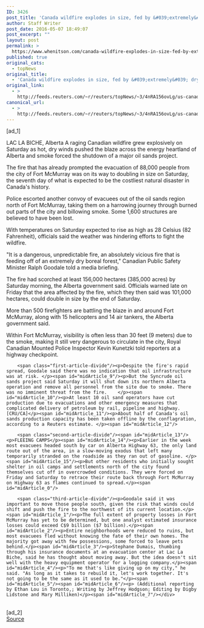 ```yaml
---
ID: 3426
post_title: 'Canada wildfire explodes in size, fed by &#039;extremely&#039; dry forest'
author: Staff Writer
post_date: 2016-05-07 18:49:07
post_excerpt: ""
layout: post
permalink: >
  https://www.whenitson.com/canada-wildfire-explodes-in-size-fed-by-extremely-dry-forest/
published: true
original_cats:
  - topNews
original_title:
  - 'Canada wildfire explodes in size, fed by &#039;extremely&#039; dry forest'
original_link:
  - >
    http://feeds.reuters.com/~r/reuters/topNews/~3/4nRA156ovLg/us-canada-wildfire-idUSKCN0XY0BM
canonical_url:
  - >
    http://feeds.reuters.com/~r/reuters/topNews/~3/4nRA156ovLg/us-canada-wildfire-idUSKCN0XY0BM
---
```

 [ad_1]
<br><div id="articleText">
<span id="midArticle_start"/>

<span id="midArticle_0"/><span class="focusParagraph" readability="6"><p><span class="articleLocation">LAC LA BICHE, Alberta</span> A raging Canadian wildfire grew explosively on Saturday as hot, dry winds pushed the blaze across the energy heartland of Alberta and smoke forced the shutdown of a major oil sands project.</p></span><span id="midArticle_1"/><p>The fire that has already prompted the evacuation of 88,000 people from the city of Fort McMurray was on its way to doubling in size on Saturday, the seventh day of what is expected to be the costliest natural disaster in Canada's history.  </p><span id="midArticle_2"/><p>Police escorted another convoy of evacuees out of the oil sands region north of Fort McMurray, taking them on a harrowing journey through burned out parts of the city and billowing smoke. Some 1,600 structures are believed to have been lost. </p><span id="midArticle_3"/><p>With temperatures on Saturday expected to rise as high as 28 Celsius (82 Fahrenheit), officials said the weather was hindering efforts to fight the wildfire.</p><span id="midArticle_4"/><p>"It is a dangerous, unpredictable fire, an absolutely vicious fire that is feeding off of an extremely dry boreal forest," Canadian Public Safety Minister Ralph Goodale told a media briefing.</p><span id="midArticle_5"/><p>The fire had scorched at least 156,000 hectares (385,000 acres) by Saturday morning, the Alberta government said. Officials warned late on Friday that the area affected by the fire, which they then said was 101,000 hectares, could double in size by the end of Saturday.</p><span id="midArticle_6"/><p>More than 500 firefighters are battling the blaze in and around Fort McMurray, along with 15 helicopters and 14 air tankers, the Alberta government said.   </p><span id="midArticle_7"/><p>Within Fort McMurray, visibility is often less than 30 feet (9 meters) due to the smoke, making it still very dangerous to circulate in the city, Royal Canadian Mounted Police Inspector Kevin Kunetzki told reporters at a highway checkpoint. </p><span id="midArticle_8"/>
        
        <span class="first-article-divide"/><p>Despite the fire's rapid spread, Goodale said there was no indication that oil infrastructure was at risk. </p><span id="midArticle_9"/><p>But the Syncrude oil sands project said Saturday it will shut down its northern Alberta operation and remove all personnel from the site due to smoke. There was no imminent threat from the fire.    </p><span id="midArticle_10"/><p>At least 10 oil sand operators have cut production due to evacuations and other emergency measures that complicated delivery of petroleum by rail, pipeline and highway. [CRU/CA]</p><span id="midArticle_11"/><p>About half of Canada's oil sands production capacity has been taken offline by the conflagration, according to a Reuters estimate. </p><span id="midArticle_12"/>
        
        <span class="second-article-divide"/><span id="midArticle_13"/><p>FLEEING CAMPS</p><span id="midArticle_14"/><p>Earlier in the week most evacuees headed south by car on Alberta Highway 63, the only land route out of the area, in a slow-moving exodus that left many temporarily stranded on the roadside as they ran out of gasoline. </p><span id="midArticle_15"/><p>But other residents who initially sought shelter in oil camps and settlements north of the city found themselves cut off in overcrowded conditions. They were forced on Friday and Saturday to retrace their route back through Fort McMurray on Highway 63 as flames continued to spread.</p><span id="midArticle_0"/>
        
        <span class="third-article-divide"/><p>Goodale said it was important to move those people south, given the risk that winds could shift and push the fire to the northwest of its current location.</p><span id="midArticle_1"/><p>The full extent of property losses in Fort McMurray has yet to be determined, but one analyst estimated insurance losses could exceed C$9 billion ($7 billion).</p><span id="midArticle_2"/><p>Entire neighborhoods were reduced to ruins, but most evacuees fled without knowing the fate of their own homes. The majority got away with few possessions, some forced to leave pets behind.</p><span id="midArticle_3"/><p>Stephane Dumais, thumbing through his insurance documents at an evacuation center at Lac La Biche, said he has thought about moving away. But the idea doesn't sit well with the heavy equipment operator for a logging company.</p><span id="midArticle_4"/><p>"To me that's like giving up on my city," he said. "As long as it takes to rebuild it, let's work together. It's not going to be the same as it used to be."</p><span id="midArticle_5"/><span id="midArticle_6"/><p> (Additional reporting by Ethan Lou in Toronto,; Writing by Jeffrey Hodgson; Editing by Digby Lidstone and Mary Milliken)</p><span id="midArticle_7"/></div>
<br>[ad_2]
<br><a href="http://feeds.reuters.com/~r/reuters/topNews/~3/4nRA156ovLg/us-canada-wildfire-idUSKCN0XY0BM">Source </a>